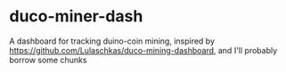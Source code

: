 # duco-miner-dash
A dashboard for tracking duino-coin mining, inspired by https://github.com/Lulaschkas/duco-mining-dashboard, and I'll probably borrow some chunks
